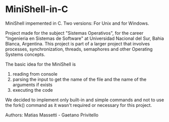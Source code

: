 # MiniShell-in-C
MiniShell impemented in C. Two versions: For Unix and for Windows.

Project made for the subject "Sistemas Operativos", for the career "Ingenieria en Sistemas de Software" at Universidad Nacional del Sur, Bahia Blanca, Argentina. This project is part of a larger project that involves processes, synchronization, threads, semaphores and other Operating Systems concepts.

The basic idea for the MiniShell is
1) reading from console 
2) parsing the input to get the name of the file and the name of the arguments if exists
3) executing the code

We decided to implement only built-in and simple commands and not to use the fork() command as it wasn't required or necessary for this project.

Authors: Matias Massetti - Gaetano Privitello
